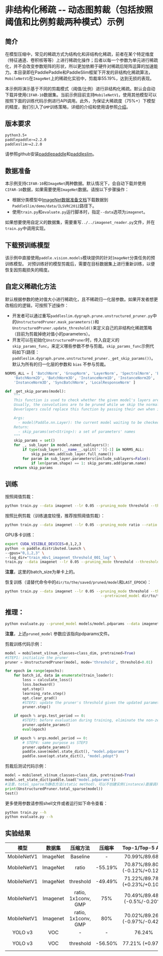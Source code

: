 # 非结构化稀疏 -- 动态图剪裁（包括按照阈值和比例剪裁两种模式）示例

## 简介

在模型压缩中，常见的稀疏方式为结构化和非结构化稀疏，前者在某个特定维度（特征通道、卷积核等等）上进行稀疏化操作；后者以每一个参数为单元进行稀疏化，并不会改变参数矩阵的形状，所以更加依赖于硬件对稀疏后矩阵运算的加速能力。本目录即在PaddlePaddle和PaddleSlim框架下开发的非结构化稀疏算法，`MobileNetV1`在`ImageNet`上的稀疏化实验中，剪裁率55.19%，达到无损的表现。

本示例将演示基于不同的剪裁模式（阈值/比例）进行非结构化稀疏。默认会自动下载并使用`CIFAR-10`数据集。当前示例目前支持`MobileNetV1`，使用其他模型可以按照下面的训练代码示例进行API调用。此外，为保证大稀疏度（75%+）下模型的精度，我们引入了`GMP`训练策略，详细的介绍和使用请参照[介绍](../../unstructured_prune/README_GMP.md)。

## 版本要求
```bash
python3.5+
paddlepaddle>=2.2.0
paddleslim>=2.2.0
```

请参照github安装[paddlepaddle](https://github.com/PaddlePaddle/Paddle)和[paddleslim](https://github.com/PaddlePaddle/PaddleSlim)。

## 数据准备

本示例支持`CIFAR-10`和`ImageNet`两种数据。默认情况下，会自动下载并使用`CIFAR-10`数据，如果需要使用`ImageNet`数据。请按以下步骤操作：

- 根据分类模型中[ImageNet数据准备文档](https://github.com/PaddlePaddle/models/tree/develop/PaddleCV/image_classification#%E6%95%B0%E6%8D%AE%E5%87%86%E5%A4%87)下载数据到`PaddleSlim/demo/data/ILSVRC2012`路径下。
- 使用`train.py`和`evaluate.py`运行脚本时，指定`--data`选项为`imagenet`。

如果想要使用自定义的数据集，需要重写`../../imagenet_reader.py`文件，并在`train.py`中调用实现。

## 下载预训练模型

该示例中直接使用`paddle.vision.models`模块提供的针对`ImageNet`分类任务的预训练模型。 对预训练好的模型剪裁后，需要在目标数据集上进行重新训练，以便恢复因剪裁损失的精度。

## 自定义稀疏化方法

默认根据参数的绝对值大小进行稀疏化，且不稀疏归一化层参数。如果开发者想更改相应的逻辑，可按照下述操作：

- 开发者可以通过重写`paddleslim.dygraph.prune.unstructured_pruner.py`中的`UnstructuredPruner.mask_parameters()`和`UnstructuredPruner.update_threshold()`来定义自己的非结构化稀疏策略（目前为剪裁掉绝对值小的parameters）。
- 开发可以在初始化`UnstructuredPruner`时，传入自定义的`skip_params_func`，来定义哪些参数不参与剪裁。`skip_params_func`示例代码如下(路径：`paddleslim.dygraph.prune.unstructured_pruner._get_skip_params())`。默认为所有的归一化层的参数和 `bias` 不参与剪裁。

```python
NORMS_ALL = [ 'BatchNorm', 'GroupNorm', 'LayerNorm', 'SpectralNorm', 'BatchNorm1D',
    'BatchNorm2D', 'BatchNorm3D', 'InstanceNorm1D', 'InstanceNorm2D',
    'InstanceNorm3D', 'SyncBatchNorm', 'LocalResponseNorm' ]

def _get_skip_params(model):
    """
    This function is used to check whether the given model's layers are valid to be pruned.
    Usually, the convolutions are to be pruned while we skip the normalization-related parameters.
    Deverlopers could replace this function by passing their own when initializing the UnstructuredPuner instance.

    Args:
      - model(Paddle.nn.Layer): the current model waiting to be checked.
    Return:
      - skip_params(set<String>): a set of parameters' names
    """
    skip_params = set()
    for _, sub_layer in model.named_sublayers():
        if type(sub_layer).__name__.split('.')[-1] in NORMS_ALL:
            skip_params.add(sub_layer.full_name())
        for param in sub_layer.parameters(include_sublayers=False):
            if len(param.shape) == 1: skip_params.add(param.name)
    return skip_params
```

## 训练

按照阈值剪裁：
```bash
python train.py --data imagenet --lr 0.05 --pruning_mode threshold --threshold 0.01
```

按照比例剪裁（训练速度较慢，推荐按照阈值剪裁）：
```bash
python train.py --data imagenet --lr 0.05 --pruning_mode ratio --ratio 0.55
```

GPU多卡训练：
```bash
export CUDA_VISIBLE_DEVICES=0,1,2,3
python -m paddle.distributed.launch \
--gpus="0,1,2,3" \
--log_dir="train_mbv1_imagenet_threshold_001_log" \
train.py --data imagenet --lr 0.05 --pruning_mode threshold --threshold 0.01 --batch_size 64
```

**注意**，这里的batch_size为单卡上的。

恢复训练（请替代命令中的`dir/to/the/saved/pruned/model`和`LAST_EPOCH`）：
```bash
python train.py --data imagenet --lr 0.05 --pruning_mode threshold --threshold 0.01 \
                                            --pretrained_model dir/to/the/saved/pruned/model --resume_epoch LAST_EPOCH
```

## 推理：
```bash
python evaluate.py --pruned_model models/model.pdparams --data imagenet
```

**注意**，上述`pruned_model` 参数应该指向pdparams文件。

剪裁训练代码示例：
```python
model = mobilenet_v1(num_classes=class_dim, pretrained=True)
#STEP1: initialize the pruner
pruner = UnstructuredPruner(model, mode='threshold', threshold=0.01)

for epoch in range(epochs):
    for batch_id, data in enumerate(train_loader):
        loss = calculate_loss()
        loss.backward()
        opt.step()
        learning_rate.step()
        opt.clear_grad()
        #STEP2: update the pruner's threshold given the updated parameters
        pruner.step()

    if epoch % args.test_period == 0:
        #STEP3: before evaluation during training, eliminate the non-zeros generated by opt.step(), which, however, the cached masks setting to be zeros.
        pruner.update_params()
        eval(epoch)

    if epoch % args.model_period == 0:
        # STEP4: same purpose as STEP3
        pruner.update_params()
        paddle.save(model.state_dict(), "model.pdparams")
        paddle.save(opt.state_dict(), "model.pdopt")
```

剪裁后测试代码示例：
```python
model = mobilenet_v1(num_classes=class_dim, pretrained=True)
model.set_state_dict(paddle.load("model.pdparams"))
#注意，total_sparse为静态方法(static method)，可以不创建实例(instance)直接调用，方便只做测试的写法。
print(UnstructuredPruner.total_sparse(model))
test()
```

更多使用参数请参照shell文件或者运行如下命令查看：
```bash
python train.py --h
python evaluate.py --h
```

## 实验结果

| 模型 | 数据集 | 压缩方法 | 压缩率| Top-1/Top-5 Acc | lr | threshold | epoch |
|:--:|:---:|:--:|:--:|:--:|:--:|:--:|:--:|
| MobileNetV1 | ImageNet | Baseline | - | 70.99%/89.68% | - | - | - |
| MobileNetV1 | ImageNet |   ratio  | -55.19% | 70.87%/89.80% (-0.12%/+0.12%) | 0.005 | - | 68 |
| MobileNetV1 | ImageNet |   threshold  | -49.49% | 71.22%/89.78% (+0.23%/+0.10%) | 0.05 | 0.01 | 93 |
| MobileNetV1 | Imagenet | ratio, 1x1conv, GMP | 75% | 70.49%/89.48% (-0.5%/-0.20%) | 0.005 | - | 108 |
| MobileNetV1 | Imagenet | ratio, 1x1conv, GMP | 80% | 70.02%/89.26% (-0.97%/-0.42%) | 0.005 | - | 108 |
| YOLO v3     |  VOC     | - | - |76.24% | - | - | - |
| YOLO v3     |  VOC     |threshold | -56.50% | 77.21% (+0.97%) | 0.001 | 0.01 | 150k iterations |

